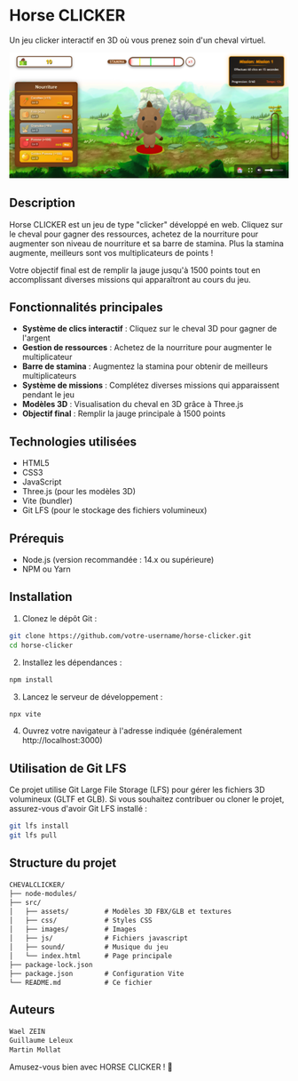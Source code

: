 # Horse CLICKER

Un jeu clicker interactif en 3D où vous prenez soin d'un cheval virtuel.

![Horse CLICKER Game](src/images/Jeu.png)

## Description

Horse CLICKER est un jeu de type "clicker" développé en web. Cliquez sur le cheval pour gagner des ressources, achetez de la nourriture pour augmenter son niveau de nourriture et sa barre de stamina. Plus la stamina augmente, meilleurs sont vos multiplicateurs de points !

Votre objectif final est de remplir la jauge jusqu'à 1500 points tout en accomplissant diverses missions qui apparaîtront au cours du jeu.

## Fonctionnalités principales

- **Système de clics interactif** : Cliquez sur le cheval 3D pour gagner de l'argent 
- **Gestion de ressources** : Achetez de la nourriture pour augmenter le multiplicateur
- **Barre de stamina** : Augmentez la stamina pour obtenir de meilleurs multiplicateurs
- **Système de missions** : Complétez diverses missions qui apparaissent pendant le jeu
- **Modèles 3D** : Visualisation du cheval en 3D grâce à Three.js
- **Objectif final** : Remplir la jauge principale à 1500 points

## Technologies utilisées

- HTML5
- CSS3
- JavaScript
- Three.js (pour les modèles 3D)
- Vite (bundler)
- Git LFS (pour le stockage des fichiers volumineux)

## Prérequis

- Node.js (version recommandée : 14.x ou supérieure)
- NPM ou Yarn

## Installation

1. Clonez le dépôt Git :
```bash
git clone https://github.com/votre-username/horse-clicker.git
cd horse-clicker
```

2. Installez les dépendances :
```bash
npm install
```

3. Lancez le serveur de développement :
```bash
npx vite
```

4. Ouvrez votre navigateur à l'adresse indiquée (généralement http://localhost:3000)

## Utilisation de Git LFS

Ce projet utilise Git Large File Storage (LFS) pour gérer les fichiers 3D volumineux (GLTF et GLB). Si vous souhaitez contribuer ou cloner le projet, assurez-vous d'avoir Git LFS installé :

```bash
git lfs install
git lfs pull
```

## Structure du projet
```
CHEVALCLICKER/
├── node-modules/
├── src/
│   ├── assets/         # Modèles 3D FBX/GLB et textures
│   ├── css/            # Styles CSS
│   ├── images/         # Images
│   ├── js/             # Fichiers javascript
│   ├── sound/          # Musique du jeu
│   └── index.html      # Page principale
├── package-lock.json
├── package.json        # Configuration Vite
└── README.md           # Ce fichier

```

## Auteurs
``` bash
Wael ZEIN   
Guillaume Leleux
Martin Mollat
```

Amusez-vous bien avec HORSE CLICKER ! 🐴